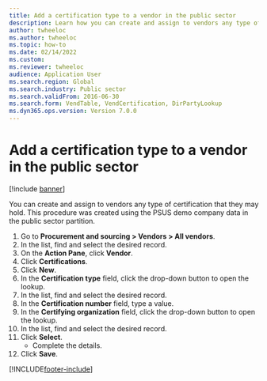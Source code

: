```yaml
--- 
title: Add a certification type to a vendor in the public sector
description: Learn how you can create and assign to vendors any type of certification that they may hold, including a step-by-step process.
author: twheeloc
ms.author: twheeloc
ms.topic: how-to
ms.date: 02/14/2022
ms.custom:
ms.reviewer: twheeloc
audience: Application User 
ms.search.region: Global
ms.search.industry: Public sector
ms.search.validFrom: 2016-06-30
ms.search.form: VendTable, VendCertification, DirPartyLookup
ms.dyn365.ops.version: Version 7.0.0 
---
```


# Add a certification type to a vendor in the public sector

[!include [banner](../../includes/banner.md)]

You can create and assign to vendors any type of certification that they may hold. This procedure was created using the PSUS demo company data in the public sector partition.

1. Go to **Procurement and sourcing > Vendors > All vendors**.
2. In the list, find and select the desired record.
3. On the **Action Pane**, click **Vendor**.
4. Click **Certifications**.
5. Click **New**.
6. In the **Certification type** field, click the drop-down button to open the lookup.
7. In the list, find and select the desired record.
8. In the **Certification number** field, type a value.
9. In the **Certifying organization** field, click the drop-down button to open the lookup.
10. In the list, find and select the desired record.
11. Click **Select**.
    * Complete the details.   
12. Click **Save**.



[!INCLUDE[footer-include](../../../includes/footer-banner.md)]
